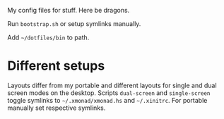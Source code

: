 My config files for stuff. Here be dragons.

Run `bootstrap.sh` or setup symlinks manually.

Add `~/dotfiles/bin` to path.

# Different setups

Layouts differ from my portable and different layouts for single and dual screen modes on the desktop. Scripts `dual-screen` and `single-screen` toggle symlinks to `~/.xmonad/xmonad.hs` and `~/.xinitrc`. For portable manually set respective symlinks.
